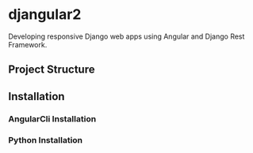 # djangular2
Developing responsive Django web apps using Angular and Django Rest Framework.

## Project Structure

## Installation

### AngularCli Installation 

### Python Installation 
